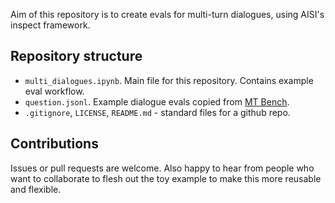 Aim of this repository is to create evals for multi-turn dialogues, using AISI's inspect framework.

## Repository structure
- `multi_dialogues.ipynb`. Main file for this repository. Contains example eval workflow.
- `question.jsonl`. Example dialogue evals copied from [MT Bench](https://github.com/lm-sys/FastChat/blob/main/fastchat/llm_judge/data/mt_bench/question.jsonl).
- `.gitignore`, `LICENSE`, `README.md` - standard files for a github repo.

## Contributions
Issues or pull requests are welcome.
Also happy to hear from people who want to collaborate to flesh out the toy example to make this more reusable and flexible.
